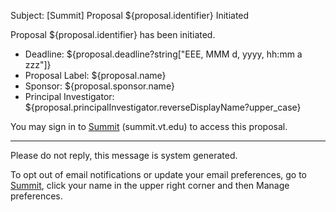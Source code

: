 Subject: [Summit] Proposal ${proposal.identifier} Initiated

Proposal ${proposal.identifier} has been initiated.

* Deadline:
  ${proposal.deadline?string["EEE, MMM d, yyyy, hh:mm a zzz"]}
* Proposal Label:
  ${proposal.name}
* Sponsor:
  ${proposal.sponsor.name}
* Principal Investigator:
  ${proposal.principalInvestigator.reverseDisplayName?upper_case}

You may sign in to [Summit](summit.vt.edu) (summit.vt.edu) to access this proposal.

------------------------------------------------------------------------
Please do not reply, this message is system generated.

To opt out of email notifications or update your email preferences, go to [Summit](summit.vt.edu), click your name in the upper right corner and then Manage preferences.

